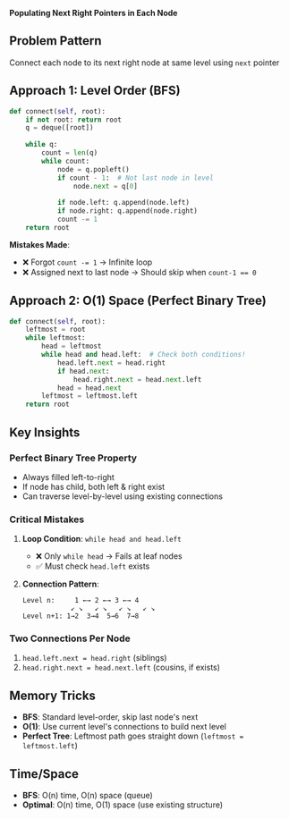 **Populating Next Right Pointers in Each Node**

## **Problem Pattern**
Connect each node to its next right node at same level using `next` pointer

## **Approach 1: Level Order (BFS)**
```python
def connect(self, root):
    if not root: return root
    q = deque([root])
    
    while q:
        count = len(q)
        while count:
            node = q.popleft()
            if count - 1:  # Not last node in level
                node.next = q[0]
            
            if node.left: q.append(node.left)
            if node.right: q.append(node.right)
            count -= 1
    return root
```

**Mistakes Made**:
- ❌ Forgot `count -= 1` → Infinite loop
- ❌ Assigned next to last node → Should skip when `count-1 == 0`

## **Approach 2: O(1) Space (Perfect Binary Tree)**
```python
def connect(self, root):
    leftmost = root
    while leftmost:
        head = leftmost
        while head and head.left:  # Check both conditions!
            head.left.next = head.right
            if head.next:
                head.right.next = head.next.left
            head = head.next
        leftmost = leftmost.left
    return root
```

## **Key Insights**

### **Perfect Binary Tree Property**
- Always filled left-to-right
- If node has child, both left & right exist
- Can traverse level-by-level using existing connections

### **Critical Mistakes**
1. **Loop Condition**: `while head and head.left` 
   - ❌ Only `while head` → Fails at leaf nodes
   - ✅ Must check `head.left` exists

2. **Connection Pattern**:
   ```
   Level n:     1 ←→ 2 ←→ 3 ←→ 4
               ↙ ↘   ↙ ↘   ↙ ↘   ↙ ↘
   Level n+1: 1→2  3→4  5→6  7→8
   ```

### **Two Connections Per Node**
1. `head.left.next = head.right` (siblings)
2. `head.right.next = head.next.left` (cousins, if exists)

## **Memory Tricks**
- **BFS**: Standard level-order, skip last node's next
- **O(1)**: Use current level's connections to build next level
- **Perfect Tree**: Leftmost path goes straight down (`leftmost = leftmost.left`)

## **Time/Space**
- **BFS**: O(n) time, O(n) space (queue)
- **Optimal**: O(n) time, O(1) space (use existing structure)